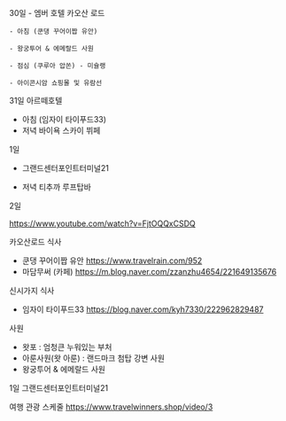 30일
    - 엠버 호텔 카오산 로드

    - 아침 (쿤댕 꾸어이짭 유안)

    - 왕궁투어 & 에메랄드 사원

    - 점심 (쿠루아 압쏜) - 미슐랭

    - 아이콘시암 쇼핑몰 및 유람선


31일 아르떼호텔
 - 아침 (임자이 타이푸드33)
 - 저녁 바이욕 스카이 뷔페


1일
 - 그랜드센터포인트터미널21

 - 저녁 티추까 루프탑바

2일

https://www.youtube.com/watch?v=FjtOQQxCSDQ

카오산로드 식사
 - 쿤댕 꾸어이짭 유안
    https://www.travelrain.com/952    
 - 마담무써 (카페)
    https://m.blog.naver.com/zzanzhu4654/221649135676


신시가지 식사
 - 임자이 타이푸드33
    https://blog.naver.com/kyh7330/222962829487
 


사원
 - 왓포 : 엄청큰 누워있는 부처
 - 아룬사원(왓 아룬) : 랜드마크 첨탑 강변 사원
 - 왕궁투어 & 에메랄드 사원


1일 그랜드센터포인트터미널21


여행 관광 스케줄
https://www.travelwinners.shop/video/3
